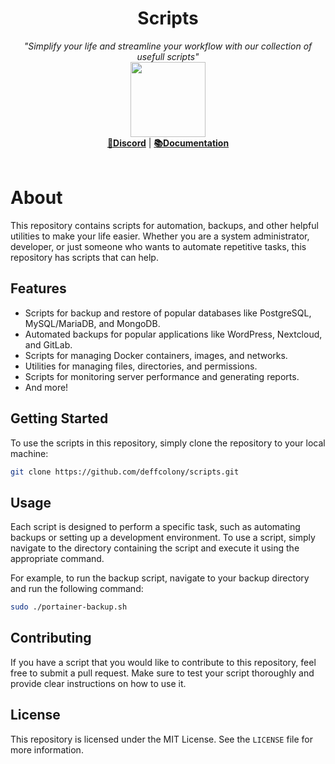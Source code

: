 <h1 align="center">Scripts</h1>
<p align="center">
  <i>"Simplify your life and streamline your workflow with our collection of usefull scripts"</i>
   <br/>
  <img width="120" src="https://i.imgur.com/j3XbVfG.png" />
  <br/>
  <b><a href="https://discord.gg/uyAmNjqvp9">💬Discord</a></b> | <b><a href="https://wiki.itgoit.nl">📚Documentation</a></b> 
  <br/><br/>

# About

This repository contains scripts for automation, backups, and other helpful utilities to make your life easier. Whether you are a system administrator, developer, or just someone who wants to automate repetitive tasks, this repository has scripts that can help.

## Features

- Scripts for backup and restore of popular databases like PostgreSQL, MySQL/MariaDB, and MongoDB.
- Automated backups for popular applications like WordPress, Nextcloud, and GitLab.
- Scripts for managing Docker containers, images, and networks.
- Utilities for managing files, directories, and permissions.
- Scripts for monitoring server performance and generating reports.
- And more!


## Getting Started

To use the scripts in this repository, simply clone the repository to your local machine:


```sh
git clone https://github.com/deffcolony/scripts.git
```


## Usage

Each script is designed to perform a specific task, such as automating backups or setting up a development environment. To use a script, simply navigate to the directory containing the script and execute it using the appropriate command.

For example, to run the backup script, navigate to your backup directory and run the following command:

```sh
sudo ./portainer-backup.sh
```


## Contributing

If you have a script that you would like to contribute to this repository, feel free to submit a pull request. Make sure to test your script thoroughly and provide clear instructions on how to use it.

## License

This repository is licensed under the MIT License. See the `LICENSE` file for more information.


